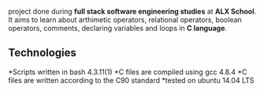 project done during **full stack software engineering studies** at **ALX School**. It aims to learn about arthimetic operators, relational operators, boolean operators, comments, declaring variables and loops in **C language**.

## Technologies
*Scripts written in bash 4.3.11(1)
*C files are compiled using gcc 4.8.4
*C files are written according to the C90 standard
*tested on ubuntu 14.04 LTS

